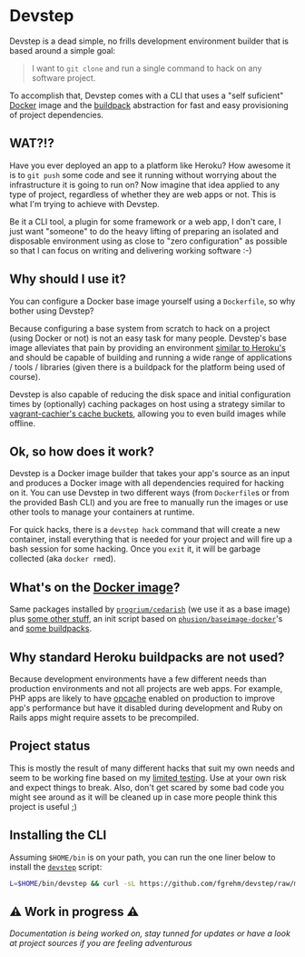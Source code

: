 # Devstep

Devstep is a dead simple, no frills development environment builder that is based
around a simple goal:

> I want to `git clone` and run a single command to hack on any software project.

To accomplish that, Devstep comes with a CLI that uses a "self suficient"
[Docker](https://www.docker.io/) image and the [buildpack](https://devcenter.heroku.com/articles/buildpacks)
abstraction for fast and easy provisioning of project dependencies.

## WAT?!?

Have you ever deployed an app to a platform like Heroku? How awesome it is to
`git push` some code and see it running without worrying about the infrastructure
it is going to run on? Now imagine that idea applied to any type of project,
regardless of whether they are web apps or not. This is what I'm trying to achieve
with Devstep.

Be it a CLI tool, a plugin for some framework or a web app, I don't care, I just
want "someone" to do the heavy lifting of preparing an isolated and disposable
environment using as close to "zero configuration" as possible so that I can
focus on writing and delivering working software :-)


## Why should I use it?

You can configure a Docker base image yourself using a `Dockerfile`, so why bother
using Devstep?

Because configuring a base system from scratch to hack on a project (using Docker
or not) is not an easy task for many people. Devstep's base image alleviates that
pain by providing an environment [similar to Heroku's](https://github.com/progrium/cedarish)
and should be capable of building and running a wide range of applications / tools
/ libraries (given there is a buildpack for the platform being used of course).

Devstep is also capable of reducing the disk space and initial configuration times by
(optionally) caching packages on host using a strategy similar to [vagrant-cachier's cache buckets](http://fgrehm.viewdocs.io/vagrant-cachier/how-does-it-work),
allowing you to even build images while offline.

## Ok, so how does it work?

Devstep is a Docker image builder that takes your app's source as an input and
produces a Docker image with all dependencies required for hacking on it. You
can use Devstep in two different ways (from `Dockerfile`s or from the provided
Bash CLI) and you are free to manually run the images or use other tools to manage
your containers at runtime.

For quick hacks, there is a `devstep hack` command that will create a new
container, install everything that is needed for your project and will fire up
a bash session for some hacking. Once you `exit` it, it will be garbage collected
(aka `docker rm`ed).


## What's on the [Docker image](https://index.docker.io/u/fgrehm/devstep)?

Same packages installed by [`progrium/cedarish`](https://github.com/progrium/cedarish)
(we use it as a base image) plus [some other stuff](Dockerfile), an init script
based on [`phusion/baseimage-docker`](https://github.com/phusion/baseimage-docker)'s
and [some buildpacks](https://github.com/fgrehm/devstep/tree/master/buildpacks).


## Why standard Heroku buildpacks are not used?

Because development environments have a few different needs than production
environments and not all projects are web apps. For example, PHP apps are likely
to have [opcache](http://www.php.net/manual/en/intro.opcache.php) enabled
on production to improve app's performance but have it disabled during development
and Ruby on Rails apps might require assets to be precompiled.


## Project status

This is mostly the result of many different hacks that suit my own needs and
seem to be working fine based on my [limited testing](https://github.com/fgrehm/devstep-examples).
Use at your own risk and expect things to break. Also, don't get scared by some bad code you might see
around as it will be cleaned up in case more people think this project is useful ;)


## Installing the CLI

Assuming `$HOME/bin` is on your path, you can run the one liner below to install
the [`devstep`](/devstep) script:

```sh
L=$HOME/bin/devstep && curl -sL https://github.com/fgrehm/devstep/raw/master/devstep > $L && chmod +x $L
```


## :warning: Work in progress :warning:

_Documentation is being worked on, stay tunned for updates or have a look at
project sources if you are feeling adventurous_
